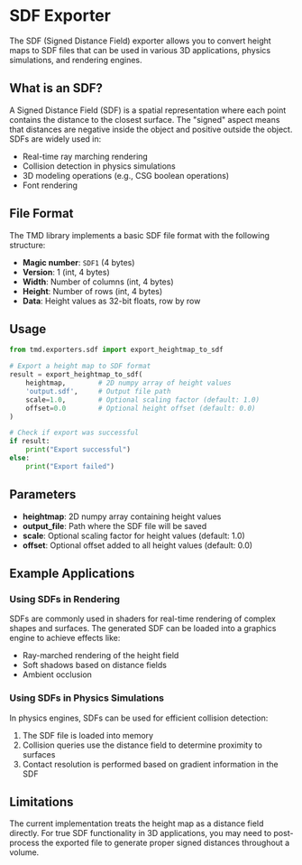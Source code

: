# SDF Exporter

The SDF (Signed Distance Field) exporter allows you to convert height maps to SDF files that can be used in various 3D applications, physics simulations, and rendering engines.

## What is an SDF?

A Signed Distance Field (SDF) is a spatial representation where each point contains the distance to the closest surface. The "signed" aspect means that distances are negative inside the object and positive outside the object. SDFs are widely used in:

- Real-time ray marching rendering
- Collision detection in physics simulations
- 3D modeling operations (e.g., CSG boolean operations)
- Font rendering

## File Format

The TMD library implements a basic SDF file format with the following structure:

- **Magic number**: `SDF1` (4 bytes)
- **Version**: 1 (int, 4 bytes)
- **Width**: Number of columns (int, 4 bytes)
- **Height**: Number of rows (int, 4 bytes)
- **Data**: Height values as 32-bit floats, row by row

## Usage

```python
from tmd.exporters.sdf import export_heightmap_to_sdf

# Export a height map to SDF format
result = export_heightmap_to_sdf(
    heightmap,        # 2D numpy array of height values
    'output.sdf',     # Output file path
    scale=1.0,        # Optional scaling factor (default: 1.0)
    offset=0.0        # Optional height offset (default: 0.0)
)

# Check if export was successful
if result:
    print("Export successful")
else:
    print("Export failed")
```

## Parameters

- **heightmap**: 2D numpy array containing height values
- **output_file**: Path where the SDF file will be saved
- **scale**: Optional scaling factor for height values (default: 1.0)
- **offset**: Optional offset added to all height values (default: 0.0)

## Example Applications

### Using SDFs in Rendering

SDFs are commonly used in shaders for real-time rendering of complex shapes and surfaces. The generated SDF can be loaded into a graphics engine to achieve effects like:

- Ray-marched rendering of the height field
- Soft shadows based on distance fields
- Ambient occlusion

### Using SDFs in Physics Simulations

In physics engines, SDFs can be used for efficient collision detection:

1. The SDF file is loaded into memory
2. Collision queries use the distance field to determine proximity to surfaces
3. Contact resolution is performed based on gradient information in the SDF

## Limitations

The current implementation treats the height map as a distance field directly. For true SDF functionality in 3D applications, you may need to post-process the exported file to generate proper signed distances throughout a volume.
